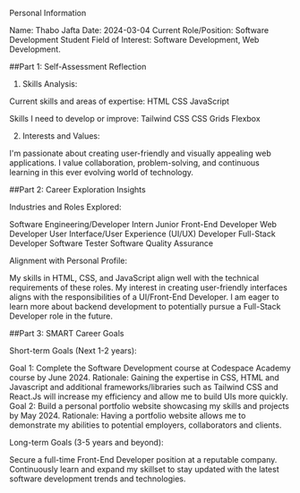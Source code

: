 Personal Information

Name: Thabo Jafta
Date: 2024-03-04
Current Role/Position: Software Development Student
Field of Interest: Software Development, Web Development.

##Part 1: Self-Assessment Reflection

1. Skills Analysis:

 Current skills and areas of expertise:
  HTML
  CSS
  JavaScript

 Skills I need to develop or improve:
    Tailwind CSS
    CSS Grids
    Flexbox
     
2. Interests and Values:

I'm passionate about creating user-friendly and visually appealing web applications. 
I value collaboration, problem-solving, and continuous learning in this ever evolving world of technology.

##Part 2: Career Exploration Insights

Industries and Roles Explored:

Software Engineering/Developer Intern
Junior Front-End Developer
Web Developer
User Interface/User Experience (UI/UX) Developer
Full-Stack Developer 
Software Tester
Software Quality Assurance

Alignment with Personal Profile:

My skills in HTML, CSS, and JavaScript align well with the technical requirements of these roles.
My interest in creating user-friendly interfaces aligns with the responsibilities of a UI/Front-End Developer.
I am eager to learn more about backend development to potentially pursue a Full-Stack Developer role in the future.

##Part 3: SMART Career Goals

Short-term Goals (Next 1-2 years):

Goal 1: Complete the Software Development course at Codespace Academy course by June 2024.
Rationale: Gaining the expertise in CSS, HTML and Javascript and additional frameworks/libraries such as Tailwind CSS and React.Js will increase my efficiency and allow me to build UIs more quickly.
Goal 2: Build a personal portfolio website showcasing my skills and projects by May 2024. 
Rationale: Having a portfolio website allows me to demonstrate my abilities to potential employers, collaborators and clients.

Long-term Goals (3-5 years and beyond):

Secure a full-time Front-End Developer position at a reputable company.
Continuously learn and expand my skillset to stay updated with the latest software development trends and technologies.

